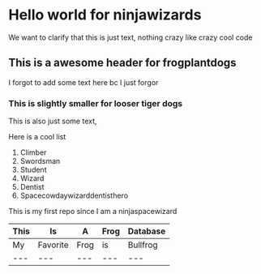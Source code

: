 # Hello world for ninjawizards

We want to clarify that this is just text, nothing crazy like crazy cool code

## This is a awesome header for frogplantdogs

I forgot to add some text here bc I just forgor

### This is slightly smaller for looser tiger dogs

This is also just some text,

Here is a cool list

1. Climber
2. Swordsman
3. Student
4. Wizard
5. Dentist
6. Spacecowdaywizarddentisthero

This is my first repo since I am a ninjaspacewizard

| This | Is | A | Frog | Database | 
| --- | --- | --- | --- | --- |
| My | Favorite | Frog | is | Bullfrog | 
| --- | --- | --- | --- | --- | 
